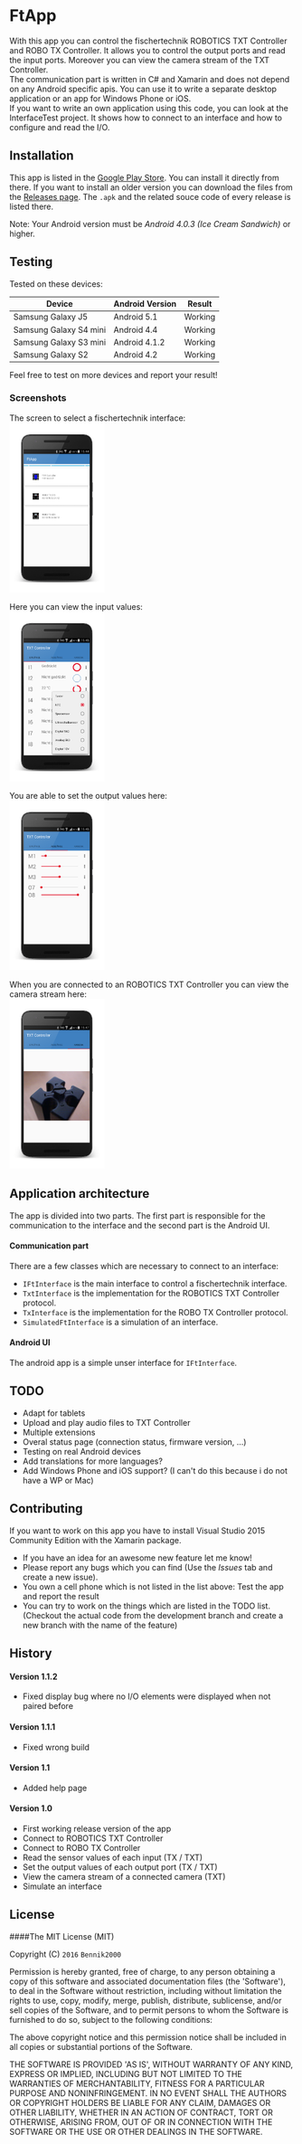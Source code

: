 # FtApp
With this app you can control the fischertechnik ROBOTICS TXT Controller and ROBO TX Controller.
It allows you to control the output ports and read the input ports.
Moreover you can view the camera stream of the TXT Controller.  
The communication part is written in C# and Xamarin and does not depend on any Android specific apis.
You can use it to write a separate desktop application or an app for Windows Phone or iOS.  
If you want to write an own application using this code, you can look at the InterfaceTest project.
It shows how to connect to an interface and how to configure and read the I/O.

## Installation
This app is listed in the [Google Play Store](https://play.google.com/store/apps/details?id=de.bennik2000.ftapp). 
You can install it directly from there.
If you want to install an older version you can download the files from the [Releases page](https://github.com/Bennik2000/FtApp/releases).
The `.apk` and the related souce code of every release is listed there.

Note: Your Android version must be *Android 4.0.3 (Ice Cream Sandwich)* 
or higher.

## Testing
Tested on these devices:  

| Device                    |Android Version| Result|
|---------------------------|---------------|------ |
| Samsung Galaxy J5         |Android 5.1    |Working|
| Samsung Galaxy S4 mini    |Android 4.4    |Working|
| Samsung Galaxy S3 mini    |Android 4.1.2  |Working|
| Samsung Galaxy S2         |Android 4.2    |Working|


Feel free to test on more devices and report your result!


### Screenshots
The screen to select a fischertechnik interface:  
<img src="https://raw.githubusercontent.com/Bennik2000/FtApp/master/FtApp/FtApp.Droid/Screenshots/Screenshot_SelectDevice.png" height="300">  
  
Here you can view the input values:  
<img src="https://raw.githubusercontent.com/Bennik2000/FtApp/master/FtApp/FtApp.Droid/Screenshots/Screenshot_Inputs.png" height="300">  
  
You are able to set the output values here:  
<img src="https://raw.githubusercontent.com/Bennik2000/FtApp/master/FtApp/FtApp.Droid/Screenshots/Screenshot_Outputs.png" height="300">  
  
When you are connected to an ROBOTICS TXT Controller you can view the camera stream here:  
<img src="https://raw.githubusercontent.com/Bennik2000/FtApp/master/FtApp/FtApp.Droid/Screenshots/Screenshot_Camera.png" height="300">  

## Application architecture
The app is divided into two parts. The first part is responsible for the communication to the
interface and the second part is the Android UI.  

#### Communication part
There are a few classes which are necessary to connect to an interface:  

* `IFtInterface` is the main interface to control a fischertechnik interface.   
* `TxtInterface` is the implementation for the ROBOTICS TXT Controller protocol.  
* `TxInterface` is the implementation for the ROBO TX Controller protocol.  
* `SimulatedFtInterface` is a simulation of an interface.

#### Android UI
The android app is a simple unser interface for `IFtInterface`.

## TODO
* Adapt for tablets
* Upload and play audio files to TXT Controller
* Multiple extensions
* Overal status page (connection status, firmware version, ...)
* Testing on real Android devices
* Add translations for more languages?
* Add Windows Phone and iOS support? (I can't do this because i do not have a WP or Mac)

## Contributing
If you want to work on this app you have to install Visual Studio 2015 Community Edition
with the Xamarin package.  

* If you have an idea for an awesome new feature let me know!
* Please report any bugs which you can find (Use the *Issues* tab and create a new issue).
* You own a cell phone which is not listed in the list above: Test the app and report the result
* You can try to work on the things which are listed in the TODO list. (Checkout the actual code 
  from the development branch and create a new branch with the name of the feature)

## History
#### Version 1.1.2
* Fixed display bug where no I/O elements were displayed when not paired before

#### Version 1.1.1
* Fixed wrong build

#### Version 1.1
* Added help page

#### Version 1.0
* First working release version of the app
* Connect to ROBOTICS TXT Controller
* Connect to ROBO TX Controller
* Read the sensor values of each input (TX / TXT)
* Set the output values of each output port (TX / TXT)
* View the camera stream of a connected camera (TXT)
* Simulate an interface


## License

####The MIT License (MIT)

Copyright (C) `2016` `Bennik2000`

Permission is hereby granted, free of charge, to any person
obtaining a copy of this software and associated documentation
files (the 'Software'), to deal in the Software without
restriction, including without limitation the rights to use,
copy, modify, merge, publish, distribute, sublicense, and/or sell
copies of the Software, and to permit persons to whom the
Software is furnished to do so, subject to the following
conditions:

The above copyright notice and this permission notice shall be
included in all copies or substantial portions of the Software.

THE SOFTWARE IS PROVIDED 'AS IS', WITHOUT WARRANTY OF ANY KIND,
EXPRESS OR IMPLIED, INCLUDING BUT NOT LIMITED TO THE WARRANTIES
OF MERCHANTABILITY, FITNESS FOR A PARTICULAR PURPOSE AND
NONINFRINGEMENT. IN NO EVENT SHALL THE AUTHORS OR COPYRIGHT
HOLDERS BE LIABLE FOR ANY CLAIM, DAMAGES OR OTHER LIABILITY,
WHETHER IN AN ACTION OF CONTRACT, TORT OR OTHERWISE, ARISING
FROM, OUT OF OR IN CONNECTION WITH THE SOFTWARE OR THE USE OR
OTHER DEALINGS IN THE SOFTWARE.


